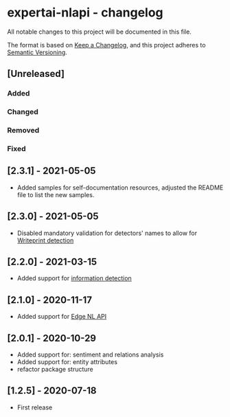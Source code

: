 # expertai-nlapi - changelog

All notable changes to this project will be documented in this file.

The format is based on [Keep a Changelog](https://keepachangelog.com/en/1.0.0/),
and this project adheres to [Semantic Versioning](https://semver.org/spec/v2.0.0.html).

## [Unreleased]

### Added

### Changed

### Removed

### Fixed

## [2.3.1] - 2021-05-05

* Added samples for self-documentation resources, adjusted the README file to list the new samples.

## [2.3.0] - 2021-05-05

* Disabled mandatory validation for detectors' names to allow for [Writeprint detection](https://docs.expert.ai/nlapi/latest/guide/detectors/#writeprint-detector)

## [2.2.0] - 2021-03-15

* Added support for [information detection](https://docs.expert.ai/nlapi/latest/guide/detection)

## [2.1.0] - 2020-11-17

* Added support for [Edge NL API](https://docs.expert.ai/edgenlapi/latest/)

## [2.0.1] - 2020-10-29

* Added support for: sentiment and relations analysis
* Added support for: entity attributes
* refactor package structure

## [1.2.5] - 2020-07-18

* First release
